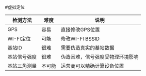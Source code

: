 #虚拟定位

| 检测方法    | 难度  | 说明               |
| ------- | --- | ---------------- |
| GPS     | 容易  | 直接修改GPS位置        |
| WI-FI定位 | 可能  | 修改WI-FI BSSID    |
| 基站ID    | 很难  | 需要伪造真实的基站数据      |
| 基站信号强度  | 很难  | 伪造困难，信号强度受物理环境影响 |
| 基站三角测量  | 不可能 | 运营商可以精确计算设备位置    |

